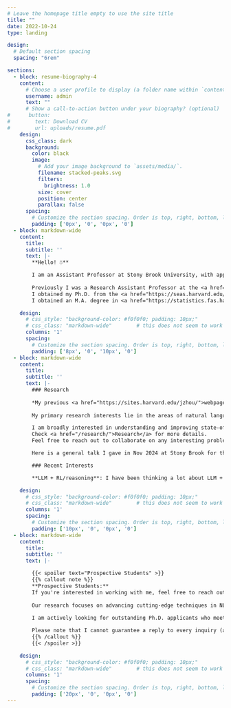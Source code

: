 ```yaml
---
# Leave the homepage title empty to use the site title
title: ""
date: 2022-10-24
type: landing

design:
  # Default section spacing
  spacing: "6rem"

sections:
  - block: resume-biography-4
    content:
      # Choose a user profile to display (a folder name within `content/authors/`)
      username: admin
      text: ""
      # Show a call-to-action button under your biography? (optional)
#      button:
#        text: Download CV
#        url: uploads/resume.pdf
    design:
      css_class: dark
      background:
        color: black
        image:
          # Add your image background to `assets/media/`.
          filename: stacked-peaks.svg
          filters:
            brightness: 1.0
          size: cover
          position: center
          parallax: false
      spacing:
        # Customize the section spacing. Order is top, right, bottom, left.
        padding: ['0px', '0', '0px', '0']
  - block: markdown-wide
    content:
      title:
      subtitle: ''
      text: |-
        **Hello! ☃**

        I am an Assistant Professor at Stony Brook University, with appointments in <a href="https://www.cs.stonybrook.edu/admissions/Graduate-Admissions-Data-Science">Data Science</a>, the <a href="https://www.stonybrook.edu/commcms/ams/">Department of Applied Mathematics & Statistics</a>, and the <a href="https://www.cs.stonybrook.edu/">Department of Computer Science</a>. I do research in natural language processing (NLP) and machine learning (ML).
    
        Previously I was a Research Assistant Professor at the <a href="https://www.ttic.edu/">Toyota Technological Institute at Chicago (TTIC)</a>, situated on the University of Chicago <a href="https://x.com/TTIC_Connect/status/1696932798840570113?ref_src=twsrc%5Egoogle%7Ctwcamp%5Eserp%7Ctwgr%5Etweet">campus</a>.
        I obtained my Ph.D. from the <a href="https://seas.harvard.edu/">School of Engineering and Applied Sciences (SEAS) at Harvard University</a>, affiliated with the Natural Language Processing (NLP) group at <a href="https://nlp.seas.harvard.edu/">Harvard</a>/<a href="https://rush-nlp.com/members/">Cornell</a>. I am fortunate to be advised by Professor <a href="https://rush-nlp.com/">Alexander (Sasha) Rush</a>, currently at Cornell University. I have also worked with Professor <a href="https://minlanyu.seas.harvard.edu/">Minlan Yu</a> at Harvard on ML applications in networks and cybersecurity.
        I obtained an M.A. degree in <a href="https://statistics.fas.harvard.edu/">Statistics</a> from Harvard University. Prior to Harvard, I received my B.S. degree in EE from Tsinghua University.

    design:
      # css_style: "background-color: #f0f0f0; padding: 10px;"
      # css_class: "markdown-wide"        # this does not seem to work
      columns: '1'
      spacing:
        # Customize the section spacing. Order is top, right, bottom, left.
        padding: ['8px', '0', '10px', '0']
  - block: markdown-wide
    content:
      title:
      subtitle: ''
      text: |-
        ### Research
    
        *My previous <a href="https://sites.harvard.edu/jzhou/">webpage is here</a> for reference of past research and projects.*
    
        My primary research interests lie in the areas of natural language processing (NLP) and machine learning (ML). The ultimate goal is to build general intelligent machines that can understand, interact, and help human beings on a wide variety of tasks with **trustworthiness** and **efficiency**. I am glad to see LLMs are bringing us one step closer 🤔

        I am broadly interested in understanding and improving state-of-the-art deep learning models such as (large) language models (LLMs), on a variety of aspects such as efficiency, knowledge represention and manipulation, memorization, factualness, AI safety, fair evaluation, reasoning and planning, as well as multimodality.
        Check <a href="/research/">Research</a> for more details.
        Feel free to reach out to collaborate on any interesting problems.

        Here is a general talk I gave in Nov 2024 at Stony Brook for the CS department research seminar to all students and faculty - **Generating from Generative ⸤Language⸣ (<a href="https://uchicago.zoom.us/rec/share/bk0_5vurs0ArjiKDe7B9Ww6rwb-PS7GhjGVDCaoD2sHcJ9_Xa-ckXsAT5FQy11eE.dOKZqSwXgY9W_9V6">link</a>)Models** 

        ### Recent Interests

        **LLM + RL/reasoning**: I have been thinking a lot about LLM + RL, where RL may unlock new capabilities of LLMs or new ways of generation. There is still much to explore - I maintain an <a href="https://github.com/jzhou316/Post-DeepSeek-R1_LLM-RL">online project</a> of the fast progress in the space after DeepSeek R1 (with my personal bias).

    design:
      # css_style: "background-color: #f0f0f0; padding: 10px;"
      # css_class: "markdown-wide"        # this does not seem to work
      columns: '1'
      spacing:
        # Customize the section spacing. Order is top, right, bottom, left.
        padding: ['10px', '0', '0px', '0']
  - block: markdown-wide
    content:
      title:
      subtitle: ''
      text: |-

        {{< spoiler text="Prospective Students" >}}
        {{% callout note %}}
        **Prospective Students:**
        If you're interested in working with me, feel free to reach out with a brief introduction, an overview of your research background, and any problems or ideas you’re currently exploring. I am looking for highly motivated students (in any stage) with strong technical skills in programming and mathematical reasoning. Strong communication and writing skills are equally important, as our work involves documenting and presenting research findings effectively.
    
        Our research focuses on advancing cutting-edge techniques in NLP and ML, so you should be prepared to write a substantial amount of code daily and conduct extensive experiments. I deeply value curiosity-driven minds, rigorous thinking, and creative problem-solving—essential qualities for producing impactful and innovative research that shapes a more exciting future.
    
        I am actively looking for outstanding Ph.D. applicants who meet the above criteria. If you are interested, consider applying to the Ph.D. programs in <a href="https://www.cs.stonybrook.edu/admissions/Graduate-Program">Computer Science</a>, <a href="https://www.cs.stonybrook.edu/admissions/Graduate-Admissions-Data-Science">Data Science</a>, or <a href="https://www.stonybrook.edu/commcms/ams/graduate/_resources/applying-to-the-AMS-grad-program.php//">Applied Mathematics & Statistics</a> (if your background is in mathematics or statistics). Be sure to mention my name in your application, and feel free to reach out after applying if there is a strong alignment with your interests and expertise.

        Please note that I cannot guarantee a reply to every inquiry (apologies), and sometimes my response may be (very) delayed.
        {{% /callout %}}
        {{< /spoiler >}}

    design:
      # css_style: "background-color: #f0f0f0; padding: 10px;"
      # css_class: "markdown-wide"        # this does not seem to work
      columns: '1'
      spacing:
        # Customize the section spacing. Order is top, right, bottom, left.
        padding: ['20px', '0', '0px', '0']
---
```

